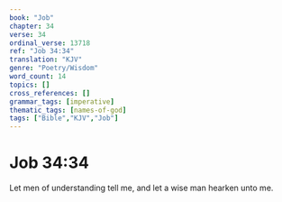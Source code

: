```yaml
---
book: "Job"
chapter: 34
verse: 34
ordinal_verse: 13718
ref: "Job 34:34"
translation: "KJV"
genre: "Poetry/Wisdom"
word_count: 14
topics: []
cross_references: []
grammar_tags: [imperative]
thematic_tags: [names-of-god]
tags: ["Bible","KJV","Job"]
---
```


# Job 34:34

Let men of understanding tell me, and let a wise man hearken unto me.
